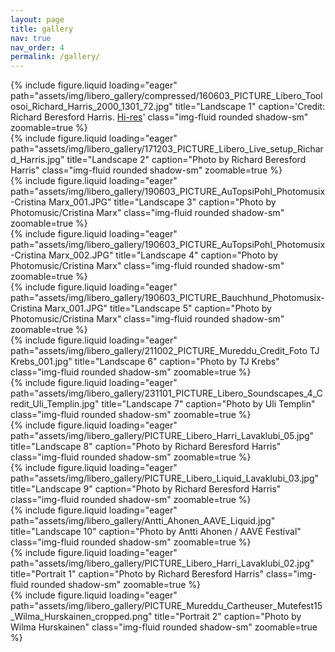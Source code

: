 ```yaml
---
layout: page
title: gallery
nav: true
nav_order: 4
permalink: /gallery/
---
```



<!-- Gallery -->
<div class="container">
  <div class="row">
    <!-- Landscape Images -->
    <div class="col-lg-4 col-md-6 mb-4">
      {% include figure.liquid loading="eager" path="assets/img/libero_gallery/compressed/160603_PICTURE_Libero_Toolosoi_Richard_Harris_2000_1301_72.jpg" title="Landscape 1" caption='Credit: Richard Beresford Harris. <a href="assets/img/libero_gallery/compressed/160603_PICTURE_Libero_Toolosoi_Richard_Harris_Original.jpg">Hi-res</a>' class="img-fluid rounded shadow-sm" zoomable=true %}
    </div>
    <div class="col-lg-4 col-md-6 mb-4">
      {% include figure.liquid loading="eager" path="assets/img/libero_gallery/171203_PICTURE_Libero_Live_setup_Richard_Harris.jpg" title="Landscape 2" caption="Photo by Richard Beresford Harris" class="img-fluid rounded shadow-sm" zoomable=true %}
    </div>
    <div class="col-lg-4 col-md-6 mb-4">
      {% include figure.liquid loading="eager" path="assets/img/libero_gallery/190603_PICTURE_AuTopsiPohl_Photomusix-Cristina Marx_001.JPG" title="Landscape 3" caption="Photo by Photomusic/Cristina Marx" class="img-fluid rounded shadow-sm" zoomable=true %}
    </div>
    <div class="col-lg-4 col-md-6 mb-4">
      {% include figure.liquid loading="eager" path="assets/img/libero_gallery/190603_PICTURE_AuTopsiPohl_Photomusix-Cristina Marx_002.JPG" title="Landscape 4" caption="Photo by Photomusic/Cristina Marx" class="img-fluid rounded shadow-sm" zoomable=true %}
    </div>
    <div class="col-lg-4 col-md-6 mb-4">
      {% include figure.liquid loading="eager" path="assets/img/libero_gallery/190603_PICTURE_Bauchhund_Photomusix-Cristina Marx_001.JPG" title="Landscape 5" caption="Photo by Photomusic/Cristina Marx" class="img-fluid rounded shadow-sm" zoomable=true %}
    </div>
    <div class="col-lg-4 col-md-6 mb-4">
      {% include figure.liquid loading="eager" path="assets/img/libero_gallery/211002_PICTURE_Mureddu_Credit_Foto TJ Krebs_001.jpg" title="Landscape 6" caption="Photo by TJ Krebs" class="img-fluid rounded shadow-sm" zoomable=true %}
    </div>
    <div class="col-lg-4 col-md-6 mb-4">
      {% include figure.liquid loading="eager" path="assets/img/libero_gallery/231101_PICTURE_Libero_Soundscapes_4_Credit_Uli_Templin.jpg" title="Landscape 7" caption="Photo by Uli Templin" class="img-fluid rounded shadow-sm" zoomable=true %}
    </div>
    <div class="col-lg-4 col-md-6 mb-4">
      {% include figure.liquid loading="eager" path="assets/img/libero_gallery/PICTURE_Libero_Harri_Lavaklubi_05.jpg" title="Landscape 8" caption="Photo by Richard Beresford Harris" class="img-fluid rounded shadow-sm" zoomable=true %}
    </div>
    <div class="col-lg-4 col-md-6 mb-4">
      {% include figure.liquid loading="eager" path="assets/img/libero_gallery/PICTURE_Libero_Liquid_Lavaklubi_03.jpg" title="Landscape 9" caption="Photo by Richard Beresford Harris" class="img-fluid rounded shadow-sm" zoomable=true %}
    </div>
    <div class="col-lg-4 col-md-6 mb-4">
      {% include figure.liquid loading="eager" path="assets/img/libero_gallery/Antti_Ahonen_AAVE_Liquid.jpg" title="Landscape 10" caption="Photo by Antti Ahonen / AAVE Festival" class="img-fluid rounded shadow-sm" zoomable=true %}
    </div>
    <!-- Portrait Images -->
    <div class="col-lg-4 col-md-6 mb-4">
      {% include figure.liquid loading="eager" path="assets/img/libero_gallery/PICTURE_Libero_Harri_Lavaklubi_02.jpg" title="Portrait 1" caption="Photo by Richard Beresford Harris" class="img-fluid rounded shadow-sm" zoomable=true %}
    </div>
    <div class="col-lg-4 col-md-6 mb-4">
      {% include figure.liquid loading="eager" path="assets/img/libero_gallery/PICTURE_Mureddu_Cartheuser_Mutefest15_Wilma_Hurskainen_cropped.png" title="Portrait 2" caption="Photo by Wilma Hurskainen" class="img-fluid rounded shadow-sm" zoomable=true %}
    </div>
  </div>
</div>
<!-- Gallery -->










<!-- Gallery https://mdbootstrap.com/docs/standard/extended/gallery/ -->
<!--<div class="row">
  <div class="col-lg-4 col-md-12 mb-4 mb-lg-0">
    <img
      src="https://mdbcdn.b-cdn.net/img/Photos/Horizontal/Nature/4-col/img%20(73).webp"
      class="w-100 shadow-1-strong rounded mb-4"
      alt="Boat on Calm Water"
    />
    <img
      src="https://mdbcdn.b-cdn.net/img/Photos/Vertical/mountain1.webp"
      class="w-100 shadow-1-strong rounded mb-4"
      alt="Wintry Mountain Landscape"
    />
  </div>
  <div class="col-lg-4 mb-4 mb-lg-0">
    <img
      src="https://mdbcdn.b-cdn.net/img/Photos/Vertical/mountain2.webp"
      class="w-100 shadow-1-strong rounded mb-4"
      alt="Mountains in the Clouds"
    />
    <img
      src="https://mdbcdn.b-cdn.net/img/Photos/Horizontal/Nature/4-col/img%20(73).webp"
      class="w-100 shadow-1-strong rounded mb-4"
      alt="Boat on Calm Water"
    />
  </div>
  <div class="col-lg-4 mb-4 mb-lg-0">
    <img
      src="https://mdbcdn.b-cdn.net/img/Photos/Horizontal/Nature/4-col/img%20(18).webp"
      class="w-100 shadow-1-strong rounded mb-4"
      alt="Waves at Sea"
    />
    <img
      src="https://mdbcdn.b-cdn.net/img/Photos/Vertical/mountain3.webp"
      class="w-100 shadow-1-strong rounded mb-4"
      alt="Yosemite National Park"
    />
  </div>
</div>-->
<!-- Gallery -->


